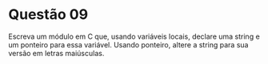 # Questão 09
 Escreva um módulo em C que, usando variáveis locais, declare uma string e um ponteiro para essa
variável. Usando ponteiro, altere a string para sua versão em letras maiúsculas.

```C
